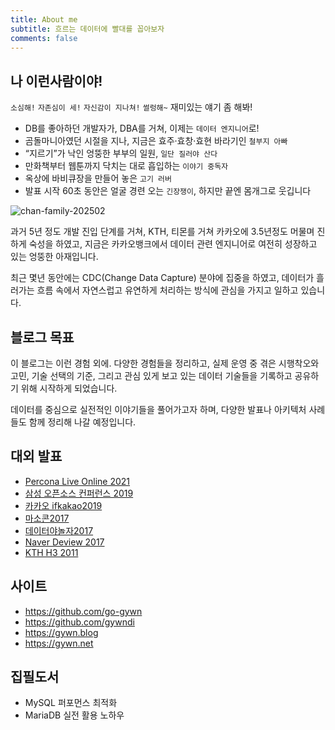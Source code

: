 ```yaml
---
title: About me
subtitle: 흐르는 데이터에 빨대를 꼽아보자
comments: false
---
```


## 나 이런사람이야!
`소심해!` `자존심이 세!` `자신감이 지나쳐!` `썰렁해~`  재미있는 얘기 좀 해봐!
- DB를 좋아하던 개발자가, DBA를 거쳐, 이제는 `데이터 엔지니어`로!
- 곰돌마니아였던 시절을 지나, 지금은 효주·효창·효현 바라기인 `철부지 아빠`
- “지르기”가 낙인 엉뚱한 부부의 일원, `일단 질러야 산다`
- 만화책부터 웹툰까지 닥치는 대로 흡입하는 `이야기 중독자`
- 옥상에 바비큐장을 만들어 놓은 `고기 러버`
- 발표 시작 60초 동안은 얼굴 경련 오는 `긴장쟁이`, 하지만 끝엔 몸개그로 웃깁니다

![chan-family-202502](/img/chan-family-202502.jpg)

과거 5년 정도 개발 진입 단계를 거쳐, KTH, 티몬를 거쳐 카카오에 3.5년정도 머물며 진하게 숙성을 하였고, 지금은 카카오뱅크에서 데이터 관련 엔지니어로 여전히 성장하고 있는 엉뚱한 아재입니다.

최근 몇년 동안에는 CDC(Change Data Capture) 분야에 집중을 하였고, 데이터가 흘러가는 흐름 속에서 자연스럽고 유연하게 처리하는 방식에 관심을 가지고 일하고 있습니다.

## 블로그 목표
이 블로그는 이런 경험 외에. 다양한 경험들을 정리하고, 실제 운영 중 겪은 시행착오와 고민, 기술 선택의 기준, 그리고 관심 있게 보고 있는 데이터 기술들을 기록하고 공유하기 위해 시작하게 되었습니다.

데이터를 중심으로 실전적인 이야기들을 풀어가고자 하며,
다양한 발표나 아키텍처 사례들도 함께 정리해 나갈 예정입니다.

## 대외 발표
- [Percona Live Online 2021](https://perconalive.sched.com/event/io4d)
- [삼성 오픈소스 컨퍼런스 2019](https://www.slideshare.net/slideshow/ss-183100083/183100083)
- [카카오 ifkakao2019](https://youtu.be/xscjEU3ZPLM)
- [마소콘2017](https://youtu.be/Z4dM6GBYO1M)
- [데이터야놀자2017](https://lee-monster.github.io/datayanolja2017/slide/2016/1-%ED%82%A4%EB%85%B8%ED%8A%B8/%ED%82%A4%EB%85%B8%ED%8A%B8-3-KakaoBank%20with%20opensource-%EC%84%B1%EB%8F%99%EC%B0%AC.pdf)
- [Naver Deview 2017](https://naver.me/FK5OmRn1)
- [KTH H3 2011](https://youtu.be/aVP0QOWEaFk)

## 사이트
- https://github.com/go-gywn
- https://github.com/gywndi
- https://gywn.blog
- https://gywn.net

## 집필도서
- MySQL 퍼포먼스 최적화
- MariaDB 실전 활용 노하우